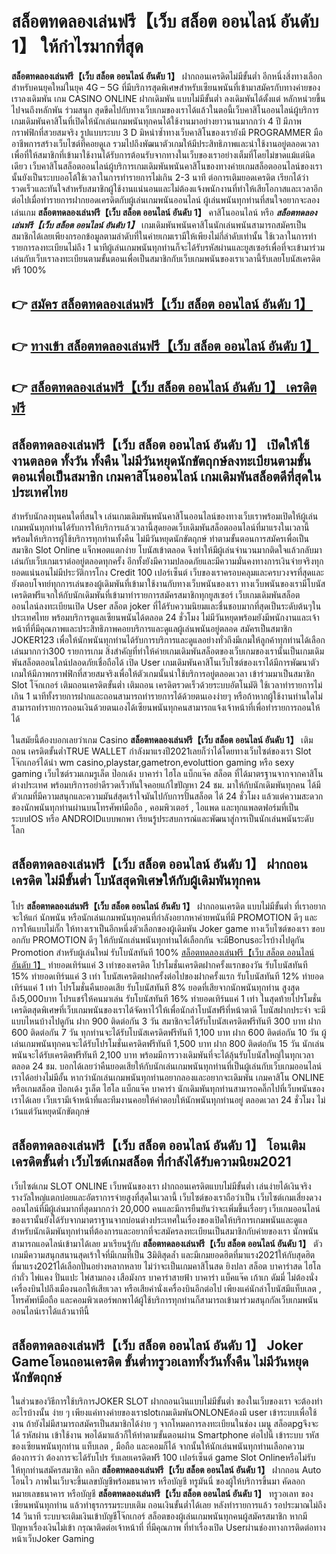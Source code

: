 # สล็อตทดลองเล่นฟรี【เว็บ สล็อต ออนไลน์ อันดับ 1】  ให้กำไรมากที่สุด

**สล็อตทดลองเล่นฟรี【เว็บ สล็อต ออนไลน์ อันดับ 1】** ฝากถอนเครดิตไม่มีขั้นต่ำ  อีกหนึ่งสิ่งทางเลือกสำหรับคนยุคใหม่ในยุค 4G – 5G ที่มีบริการสุดพิเศษสำหรับเซียนพนันที่เข้ามาสมัครกับทางค่ายของเราลงเดิมพัน เกม CASINO ONLINE ฝากเดิมพัน แบบไม่มีขั้นต่ำ ลงเดิมพันได้ตั้งแต่ หลักหน่วยขึ้นไปจนถึงหลักพัน ร่วมสนุก สุดขีดไปกับทางเว็บเกมของเราได้แล้วในตอนี้เว็บคาสิโนออนไลน์ผู้บริการเกมเดิมพันคาสิโนที่เปิดให้นักเล่นเกมพนันทุกคนได้ใช้งานมาอย่างยาวนานมากกว่า 4 ปี มีภาพกราฟฟิกที่สวยสมจริง รูปแบบระบบ 3 D
มิหนำซ้ำทางเว็บคาสิโนของเรายังมี  PROGRAMMER มืออาชีพการสร้างเว็บไซต์ที่คอยดูเล  รวมไปถึงพัฒนาตัวเกมให้มีประสิทธิภาพและน่าใช้งานอยู่ตลอดเวลา เพื่อที่ให้สมาชิกที่เข้ามาใช้งานได้รับการต้อนรับจากทางในเว็บของเราอย่างเต็มที่โดยไม่ขาดแม้แต่นิดเดียว เว็บคาสิโนสล็อตออนไลน์ผู้บริการเกมเดิมพันพนันคาสิโนของทางค่ายเกมสล็อตออนไลน์ของเรานั้นยังเป็นระบบออโต้ใช้เวลาในการทำรายการไม่เกิน 2-3 นาที ต่อการเติมยอดเครดิต เรียกได้ว่ารวดเร็วและทันใจสำหรับสมาชิกผู้ใช้งานแน่นอนและไม่ต้องแจ้งพนักงานที่ทำให้เสียโอกาสและเวลาอีกต่อไปเมื่อทำรายการฝากยอดเครดิตกับผู้เล่นเกมพนันออนไลน์
ผู้เล่นพนันทุกท่านที่สนใจอยากจะลองเล่นเกม **สล็อตทดลองเล่นฟรี【เว็บ สล็อต ออนไลน์ อันดับ 1】** คาสิโนออนไลน์ หรือ ***สล็อตทดลองเล่นฟรี【เว็บ สล็อต ออนไลน์ อันดับ 1】*** เกมเดิมพันพนันคาสิโนนักเล่นพนันสามารถสมัครเป็นสมาชิกได้เลยเพียงกรอกข้อมูลตามลำดับที่ในค่ายเกมเรามีให้เพียงไม่กี่ลำดับเท่านั้น ใช้เวลาในการทำรายการลงทะเบียนไม่ถึง 1 นาทีผู้เล่นเกมพนันทุกท่านก็จะได้รับรหัสผ่านและยูสเซอร์เพื่อที่จะเข้ามาร่วมเล่นกับเว็บเราลงทะเบียนตามขั้นตอนเพื่อเป็นสมาชิกกับเว็บเกมพนันของเราเวลานี้รับเลยโบนัสเครดิตฟรี 100%

## 👉 [สมัคร สล็อตทดลองเล่นฟรี【เว็บ สล็อต ออนไลน์ อันดับ 1】](https://archa888.com/)
## 👉 [ทางเข้า สล็อตทดลองเล่นฟรี【เว็บ สล็อต ออนไลน์ อันดับ 1】](https://archa888.com/)
## 👉 [สล็อตทดลองเล่นฟรี【เว็บ สล็อต ออนไลน์ อันดับ 1】 เครดิตฟรี](https://archa888.com/)

## สล็อตทดลองเล่นฟรี【เว็บ สล็อต ออนไลน์ อันดับ 1】 เปิดให้ใช้งานตลอด ทั้งวัน ทั้งคืน ไม่มีวันหยุดนักขัตฤกษ์ลงทะเบียนตามขั้นตอนเพื่อเป็นสมาชิก เกมคาสิโนออนไลน์ เกมเดิมพันสล็อตดีที่สุดในประเทศไทย

สำหรับนักลงทุนคนใดที่สนใจ เล่นเกมเดิมพันพนันคาสิโนออนไลน์ของทางเว็บเราพร้อมเปิดให้ผู้เล่นเกมพนันทุกท่านได้รับการให้บริการแล้วเวลานี้สุดยอดเว็บเดิมพันสล็อตออนไลน์ที่มาแรงในเวลานี้ พร้อมให้บริการผู้ใช้บริการทุกท่านทั้งคืน ไม่มีวันหยุดนักขัตฤกษ์ ทำตามขั้นตอนการสมัครเพื่อเป็นสมาชิก Slot Online แจ็กพอตแตกง่าย โบนัสเข้าตลอด จึงทำให้มีผู้เล่นจำนวนมากติดใจแล้วกลับมาเล่นกับเว็บเกมเราต่ออยู่ตลอดทุกครั้ง อีกทั้งยังมีความปลอดภัยและมีความมั่นคงทางการเงินจ่ายจริงทุกยอดแน่นอนไม่มีประวัติการโกง Credit 100 เปอร์เซ็นต์ เว็บของเราครอบคลุมและครบวงจรที่สุดและยังตอบโจทย์ทุกการเล่นของผู้เดิมพันที่เข้ามาใช้งานกับทางเว็บพนันของเรา
ทางเว็บพนันของเรามีโบนัสเครดิตฟรีแจกให้กับนักเดิมพันที่เข้ามาทำรายการสมัครสมาชิกทุกยูสเซอร์ เว็บเกมเดิมพันสล็อตออนไลน์ลงทะเบียนเปิด User สล็อต joker ที่ได้รับความนิยมและชื่นชอบมากที่สุดเป็นระดับต้นๆในประเทศไทย พร้อมบริการดูแลเซียนพนันได้ตลอด 24 ชั่วโมง ไม่มีวันหยุดพร้อมยังมีพนักงานและเจ้าหน้าที่ที่มีคุณภาพและประสิทธิภาพคอยบริการและดูแลผู้เล่นพนันอยู่ตลอด สมัครเป็นสมาชิก JOKER123 เพื่อให้นักพนันทุกท่านได้รับการบริการและดูแลอย่างทั่วถึงมีเกมให้ลูกค้าทุกท่านได้เลือกเล่นมากกว่า300 รายการเกม
สิ่งสำคัญที่ทำให้ค่ายเกมเดิมพันสล็อตของเว็บเกมของเรานั้นเป็นเกมเดิมพันสล็อตออนไลน์ปลอดภัยเชื่อถือได้ เปิด User  เกมเดิมพันคาสิโนเว็บไซต์ของเราได้มีการพัฒนาตัวเกมให้มีภาพกราฟฟิกที่สวยสมจริงเพื่อให้ตัวเกมนั้นน่าใช้บริการอยู่ตลอดเวลา เข้าร่วมมาเป็นสมาชิก Slot โจ๊กเกอร์ เติมถอนเครดิตขั้นต่ำ เติมถอน เครดิตรวดเร็วด้วยระบบอัตโนมัติ ใช้เวลาทำรายการไม่เกิน 1 นาทีทั้งรายการฝากและถอนสามารถทำรายการได้ด้วยตนเองง่ายๆ หรือถ้าหากผู้ใช้งานท่านใดไม่สามารถทำรายการถอนเงินด้วยตนเองได้เซียนพนันทุกคนสามารถแจ้งเจ้าหน้าที่เพื่อทำรายการถอนให้ได้

ในสมัยนี้ต้องบอกเลยว่าเกม Casino **สล็อตทดลองเล่นฟรี【เว็บ สล็อต ออนไลน์ อันดับ 1】** เติมถอน เครดิตขั้นต่ำTRUE WALLET กำลังมาแรงปี2021เลยก็ว่าได้โดยทางเว็บไซต์ของเรา Slot โจ๊กเกอร์ได้นำ  wm casino,playstar,gametron,evoluttion gaming หรือ sexy gaming เว็บไซต์รวมเกมรูเล็ต  ป๊อกเด้ง บาคาร่า ไฮโล แบ็กแจ๊ค สล็อต ที่ได้มาตรฐานจากจากคาสิโนต่างประเทศ พร้อมบริการอย่าดีรวดเร็วทันใจคอยแก้ไขปัญหา 24 ชม. มาให้กับนักเดิมพันทุกคน ได้มีตัวเกมที่มีความสนุกและความมันส์สุดเร้าใจมันไปกับการปั่นสล็อต ได้ 24 ชั่วโมง แล้วแต่ความสะดวกของนักพนันทุกท่านผ่านบนโทรศัพท์มือถือ , คอมพิวเตอร์ , ไอแพด และทุกแพลตฟอร์มที่เป็นระบบIOS หรือ ANDROIDแบบพกพา เรียนรู้ประสบการณ์และพัฒนาสู่การเป็นนักเล่นพนันระดับโลก

## สล็อตทดลองเล่นฟรี【เว็บ สล็อต ออนไลน์ อันดับ 1】 ฝากถอนเครดิต ไม่มีขั้นต่ำ โบนัสสุดพิเศษให้กับผู้เดิมพันทุกคน

โปร **สล็อตทดลองเล่นฟรี【เว็บ สล็อต ออนไลน์ อันดับ 1】** ฝากถอนเครดิต แบบไม่มีขั้นต่ำ ที่เราอยากจะให้แก่  นักพนัน หรือนักเล่นเกมพนันทุกคนที่กำลังอยากหาค่ายพนันที่มี  PROMOTION ดีๆ และการให้แบบไม่กั๊ก ให้ทางเราเป็นอีกหนึ่งตัวเลือกของผู้เดิมพัน Joker game ทางเว็บไซต์ของเรา ขอบอกกับ PROMOTION ดีๆ ให้กับนักเล่นพนันทุกท่านได้เลือกกัน จะมีBonusอะไรบ้างไปดูกัน
 Promotion สำหรับผู้เล่นใหม่ รับโบนัสทันที 100% [สล็อตทดลองเล่นฟรี【เว็บ สล็อต ออนไลน์ อันดับ 1】](https://archa888.com/) ทำยอดเทิร์นแค่ 3 เท่าของเครดิต
โปรโมชั่นเครดิตฝากครั้งแรกของวัน รับโบนัสทันที 15% ทำยอดเทิร์นแค่ 3 เท่า
โบนัสเครดิตฝากครั้งต่อไปของฝากครั้งแรก รับโบนัสทันที 12% ทำยอดเทิร์นแค่ 1 เท่า
โปรโมชั่นคืนยอดเสีย รับโบนัสทันที 8% ยอดที่เสียจากนักพนันทุกท่าน สูงสุดถึง5,000บาท
โปรแชร์ให้คนมาเล่น รับโบนัสทันที 16% ทำยอดเทิร์นแค่ 1 เท่า
ในสุดท้ายโปรโมชั่นเครดิตสุดพิเศษที่เว็บเกมพนันของเราได้จัดหาไว้ให้เพื่อนักล่าโบนัสฟรีที่หน้าตาดี โบนัสฝากประจำ จะมีแบบไหนบ้างไปดูกัน
ฝาก 900 ติดต่อกัน 3 วัน สมาชิกจะได้รับโบนัสเครดิตฟรีทันที 300 บาท
ฝาก 600 ติดต่อกัน 7 วัน ทุกท่านจะได้รับโบนัสเครดิตฟรีทันที 1,100 บาท
ฝาก 600 ติดต่อกัน 10 วัน ผู้เล่นเกมพนันทุกคนจะได้รับโปรโมชั่นเครดิตฟรีทันที 1,500 บาท
ฝาก 800 ติดต่อกัน 15 วัน นักเล่นพนันจะได้รับเครดิตฟรีทันที 2,100 บาท
พร้อมมีการวางเดิมพันที่จะได้ลุ้นรับโบนัสใหญ่ในทุกเวลา ตลอด 24 ชม. บอกได้เลยว่าคืนยอดเสียให้กับนักเล่นเกมพนันทุกท่านที่เป็นผู้เล่นกับเว็บเกมออนไลน์เราได้อย่างไม่มีอั้น หากว่านักเล่นเกมพนันทุกท่านอยากลองและอยากจะเดิมพัน เกมคาสิโน ONLINE หรือเกมสล็อต ป๊อกเด้ง รูเล็ต ไฮโล แบ็กแจ๊ค บาคาร่า นักเดิมพันทุกท่านสามารถคลิ๊กไปที่เว็บพนันของเราได้เลย เว็บเรามีเจ้าหน้าที่และทีมงานคอยให้คำตอบให้นักพนันทุกท่านอยู่ ตลอดเวลา 24 ชั่วโมง ไม่เว้นแต่วันหยุดนักขัตฤกษ์

## สล็อตทดลองเล่นฟรี【เว็บ สล็อต ออนไลน์ อันดับ 1】 โอนเติมเครดิตขั้นต่ำ  เว็บไซต์เกมสล็อต ที่กำลังได้รับความนิยม2021

เว็บไซต์เกม SLOT ONLINE เว็บพนันของเรา ฝากถอนเครดิตแบบไม่มีขั้นต่ำ เล่นง่ายได้เงินจริง รางวัลใหญ่แตกบ่อยและอัตราการจ่ายสูงที่สุดในเวลานี้ เว็บไซต์ของเราถือว่าเป็น เว็บไซต์เกมเสี่ยงดวงออนไลน์ที่มีผู้เล่นมากที่สุดมากกว่า 20,000 คนและมีการยืนยันว่าจะเพิ่มขึ้นเรื่อยๆ เว็บเกมออนไลน์ของเรานั้นยังได้รับจากมาตราฐานจากบ่อนต่างประเทศในเรื่องของเปิดให้บริการเกมพนันและดูแล สำหรับนักเดิมพันทุกท่านที่ต้องการและอยากที่จะสมัครลงทะเบียนเป็นสมาชิกกับค่ายของเรา นักพนันสามารถแอดไลน์เข้ามาได้เลย
	มาเรียนรู้กับ **สล็อตทดลองเล่นฟรี【เว็บ สล็อต ออนไลน์ อันดับ 1】** ตัวเกมมีความสนุกสนานสุดเร้าใจที่มีเกมที่เป็น 3มิติสุดล้ำ และมีเกมยอดฮิตที่มาแรง2021ให้กับสุดฮิตที่มาแรง2021ได้เลือกปั่นอย่างหลากหลาย  ไม่ว่าจะเป็นเกมคาสิโนสด ยิงปลา สล็อต บาคาร่าสด ไฮโล กำถั่ว ไพ่แคง ปั่นแปะ ไพ่สามกอง เสือมังกร บาคาร่าสายฟ้า บาคาร่า แบ็คแจ๊ค เก้าเก ดัมมี่ ไม่ต้องนั่งเครื่องบินไปถึงเมืองนอกให้เสียเวลา หรือเสียค่านั่งเครื่องบินอีกต่อไป เพียงแค่นักล่าโบนัสมีแท็บเลต , โทรศัพท์มือถือ และคอมพิวเตอร์พกพาได้ผู้ใช้บริการทุกท่านก็สามารถเข้ามาร่วมสนุกกัลเว็บเกมพนันออนไลน์เราได้แล้วนาทีนี้

## สล็อตทดลองเล่นฟรี【เว็บ สล็อต ออนไลน์ อันดับ 1】 Joker Gameโอนถอนเครดิต ขั้นต่ำทรูวอเลททั้งวันทั้งคืน ไม่มีวันหยุดนักขัตฤกษ์

ในส่วนของวิธีการใช้บริการJOKER SLOT ฝากถอนเงินแบบไม่มีขั้นต่ำ ของในเว็บของเรา จะต้องทำอะไรบ้างนั้น ง่าย ๆ เพียงแค่ทางค่ายของเราslotเกมเดิมพันONLONEต้องมี user เข้าระบบเพื่อใช้งาน ถ้ายังไม่มีสามารถสมัครเป็นสมาชิกได้ง่าย ๆ จากโหมดการลงทะเบียนในช่อง เมนู สล็อตpgจึงจะได้ รหัสผ่าน เข้าใช้งาน พอได้มาแล้วก็ให้ทำตามขั้นตอนผ่าน Smartphone ต่อไปนี้
เข้าระบบ รหัส  ของเซียนพนันทุกท่าน แท็บเลต , มือถือ และคอมก็ได้
จากนั้นให้นักเล่นพนันทุกท่านเลือกความต้องการว่า ต้องการจะได้รับโปร รับเลยเครดิตฟรี 100 เปอร์เซ็นต์ game Slot Onlineหรือไม่รับ
ให้ทุกท่านสมัครสมาชิก คลิก **สล็อตทดลองเล่นฟรี【เว็บ สล็อต ออนไลน์ อันดับ 1】** ฝากถอน Auto โอนไว ภาพในเว็บจะขึ้นเลขบัญชีพร้อมธนาคาร หรือบัญชี ทรูมันนี่ ของผู้ให้บริการขึ้นมา
คัดลอกหมายเลขธนาคาร หรือบัญชี **สล็อตทดลองเล่นฟรี【เว็บ สล็อต ออนไลน์ อันดับ 1】** ทรูวอเลท ของเซียนพนันทุกท่าน แล้วทำธุรกรรมระบบเติม ถอนเงินขั้นต่ำได้เลย
หลังทำรายการแล้ว รอประมาณไม่ถึง 14 วินาที ระบบจะเติมเงินเข้าบัญชีโจ๊กเกอร์ สล็อตของผู้เล่นเกมพนันทุกคนผู้สมัครสมาชิก
หากมีปัญหาเรื่องเงินไม่เข้า กรุณาติดต่อเจ้าหน้าที่ ที่มีคุณภาพ ที่ทำเรื่องเปิด Userผ่านช่องทางการติดต่อทางหน้าเว็บJoker Gaming


